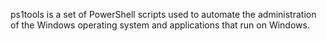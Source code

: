 ps1tools is a set of PowerShell scripts used to automate the administration of the Windows operating system and applications that run on Windows.